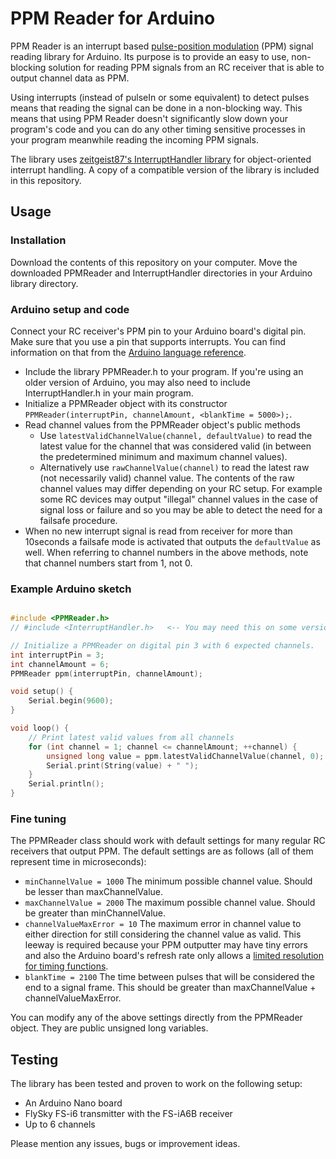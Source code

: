 # PPM Reader for Arduino

PPM Reader is an interrupt based [pulse-position modulation](https://en.wikipedia.org/wiki/Pulse-position_modulation) (PPM) signal reading library for Arduino. Its purpose is to provide an easy to use, non-blocking solution for reading PPM signals from an RC receiver that is able to output channel data as PPM.

Using interrupts (instead of pulseIn or some equivalent) to detect pulses means that reading the signal can be done in a non-blocking way. This means that using PPM Reader doesn't significantly slow down your program's code and you can do any other timing sensitive processes in your program meanwhile reading the incoming PPM signals.

The library uses [zeitgeist87's InterruptHandler library](https://github.com/zeitgeist87/InterruptHandler) for object-oriented interrupt handling. A copy of a compatible version of the library is included in this repository.

## Usage

### Installation
Download the contents of this repository on your computer. Move the downloaded PPMReader and InterruptHandler directories in your Arduino library directory.

### Arduino setup and code

Connect your RC receiver's PPM pin to your Arduino board's digital pin. Make sure that you use a pin that supports interrupts. You can find information on that from the [Arduino language reference](https://www.arduino.cc/en/Reference/AttachInterrupt).

* Include the library PPMReader.h to your program. If you're using an older version of Arduino, you may also need to include InterruptHandler.h in your main program.
* Initialize a PPMReader object with its constructor `PPMReader(interruptPin, channelAmount, <blankTime = 5000>);`.
* Read channel values from the PPMReader object's public methods
	* Use `latestValidChannelValue(channel, defaultValue)` to read the latest value for the channel that was considered valid (in between the predetermined minimum and maximum channel values).
	* Alternatively use `rawChannelValue(channel)` to read the latest raw (not necessarily valid) channel value. The contents of the raw channel values may differ depending on your RC setup. For example some RC devices may output "illegal" channel values in the case of signal loss or failure and so you may be able to detect the need for a failsafe procedure.
* When no new interrupt signal is read from receiver for more than 10seconds a failsafe mode is activated that outputs the `defaultValue` as well.
When referring to channel numbers in the above methods, note that channel numbers start from 1, not 0.

### Example Arduino sketch
```c++

#include <PPMReader.h>
// #include <InterruptHandler.h>   <-- You may need this on some versions of Arduino

// Initialize a PPMReader on digital pin 3 with 6 expected channels.
int interruptPin = 3;
int channelAmount = 6;
PPMReader ppm(interruptPin, channelAmount);

void setup() {
    Serial.begin(9600);
}

void loop() {
    // Print latest valid values from all channels
    for (int channel = 1; channel <= channelAmount; ++channel) {
        unsigned long value = ppm.latestValidChannelValue(channel, 0);
        Serial.print(String(value) + " ");
    }
    Serial.println();
}

```

### Fine tuning
The PPMReader class should work with default settings for many regular RC receivers that output PPM. The default settings are as follows (all of them represent time in microseconds):
* `minChannelValue = 1000` The minimum possible channel value. Should be lesser than maxChannelValue.
* `maxChannelValue = 2000` The maximum possible channel value. Should be greater than minChannelValue.
* `channelValueMaxError = 10` The maximum error in channel value to either direction for still considering the channel value as valid. This leeway is required because your PPM outputter may have tiny errors and also the Arduino board's refresh rate only allows a [limited resolution for timing functions](https://www.arduino.cc/en/Reference/Micros).
* `blankTime = 2100` The time between pulses that will be considered the end to a signal frame. This should be greater than maxChannelValue + channelValueMaxError.

You can modify any of the above settings directly from the PPMReader object. They are public unsigned long variables.

## Testing
The library has been tested and proven to work on the following setup:
* An Arduino Nano board
* FlySky FS-i6 transmitter with the FS-iA6B receiver
* Up to 6 channels

Please mention any issues, bugs or improvement ideas.
